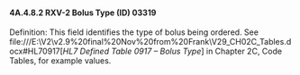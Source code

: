 #### 4A.4.8.2 RXV-2 Bolus Type (ID) 03319

Definition: This field identifies the type of bolus being ordered. See file:///E:\V2\v2.9%20final%20Nov%20from%20Frank\V29_CH02C_Tables.docx#HL70917[_HL7 Defined Table 0917 – Bolus Type_] in Chapter 2C, Code Tables, for example values.
